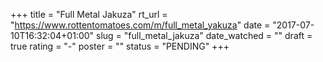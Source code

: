 +++
title = "Full Metal Jakuza"
rt_url = "https://www.rottentomatoes.com/m/full_metal_yakuza"
date = "2017-07-10T16:32:04+01:00"
slug = "full_metal_jakuza"
date_watched = ""
draft = true
rating = "-"
poster = ""
status = "PENDING"
+++